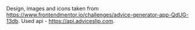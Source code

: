 Design, images and icons taken from https://www.frontendmentor.io/challenges/advice-generator-app-QdUG-13db.
Used api - https://api.adviceslip.com.